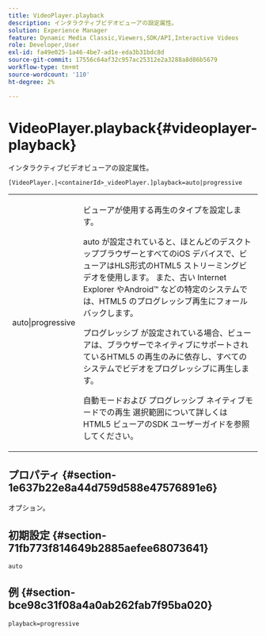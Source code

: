 ```yaml
---
title: VideoPlayer.playback
description: インタラクティブビデオビューアの設定属性。
solution: Experience Manager
feature: Dynamic Media Classic,Viewers,SDK/API,Interactive Videos
role: Developer,User
exl-id: fa49e025-1a46-4be7-ad1e-eda3b31bdc8d
source-git-commit: 17556c64af32c957ac25312e2a3288a8d86b5679
workflow-type: tm+mt
source-wordcount: '110'
ht-degree: 2%

---
```


# VideoPlayer.playback{#videoplayer-playback}

インタラクティブビデオビューアの設定属性。

`[VideoPlayer.|<containerId>_videoPlayer.]playback=auto|progressive`

<table id="table_441553CD34C94A58A9D7CBF772DEDDB6"> 
 <tbody> 
  <tr> 
   <td colname="col1"> <p> <span class="codeph"> auto|progressive</span> </p> </td> 
   <td colname="col2"> <p> ビューアが使用する再生のタイプを設定します。 </p> <p><span class="codeph"> auto</span> が設定されていると、ほとんどのデスクトップブラウザーとすべてのiOS デバイスで、ビューアはHLS形式のHTML5 ストリーミングビデオを使用します。 また、古い Internet Explorer やAndroid™ などの特定のシステムでは、HTML5 のプログレッシブ再生にフォールバックします。 </p> <p><span class="codeph"> プログレッシブ </span> が設定されている場合、ビューアは、ブラウザーでネイティブにサポートされているHTML5 の再生のみに依存し、すべてのシステムでビデオをプログレッシブに再生します。 </p> <p>自動モードおよび <span class="codeph"> プログレッシブ </span> ネイティブモードでの再生 <span class="codeph"> 選択範囲について詳しくは </span> HTML5 ビューアのSDK ユーザーガイドを参照してください。 </p> </td> 
  </tr> 
 </tbody> 
</table>

## プロパティ {#section-1e637b22e8a44d759d588e47576891e6}

オプション。

## 初期設定 {#section-71fb773f814649b2885aefee68073641}

`auto`

## 例 {#section-bce98c31f08a4a0ab262fab7f95ba020}

`playback=progressive`
